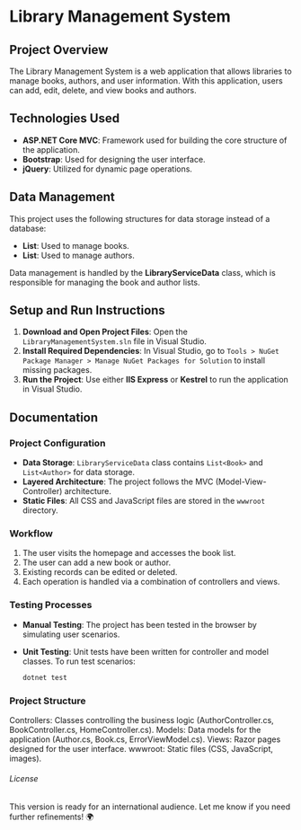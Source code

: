 # Library Management System

## Project Overview
The Library Management System is a web application that allows libraries to manage books, authors, and user information. 
With this application, users can add, edit, delete, and view books and authors.

## Technologies Used
- **ASP.NET Core MVC**: Framework used for building the core structure of the application.
- **Bootstrap**: Used for designing the user interface.
- **jQuery**: Utilized for dynamic page operations.

## Data Management
This project uses the following structures for data storage instead of a database:
- **List<Book>**: Used to manage books.
- **List<Author>**: Used to manage authors.

Data management is handled by the **LibraryServiceData** class, which is responsible for managing the book and author lists.

## Setup and Run Instructions
1. **Download and Open Project Files**: Open the `LibraryManagementSystem.sln` file in Visual Studio.
2. **Install Required Dependencies**: In Visual Studio, go to `Tools > NuGet Package Manager > Manage NuGet Packages for Solution` to install missing packages.
3. **Run the Project**: Use either **IIS Express** or **Kestrel** to run the application in Visual Studio.

## Documentation

### Project Configuration
- **Data Storage**: `LibraryServiceData` class contains `List<Book>` and `List<Author>` for data storage.
- **Layered Architecture**: The project follows the MVC (Model-View-Controller) architecture.
- **Static Files**: All CSS and JavaScript files are stored in the `wwwroot` directory.

### Workflow
1. The user visits the homepage and accesses the book list.
2. The user can add a new book or author.
3. Existing records can be edited or deleted.
4. Each operation is handled via a combination of controllers and views.

### Testing Processes
- **Manual Testing**: The project has been tested in the browser by simulating user scenarios.
- **Unit Testing**: Unit tests have been written for controller and model classes. To run test scenarios:
  
  ```bash
  dotnet test
  ```
  
### Project Structure
Controllers: Classes controlling the business logic (AuthorController.cs, BookController.cs, HomeController.cs).
Models: Data models for the application (Author.cs, Book.cs, ErrorViewModel.cs).
Views: Razor pages designed for the user interface.
wwwroot: Static files (CSS, JavaScript, images).

###### License
This version is ready for an international audience. Let me know if you need further refinements! 🌍
